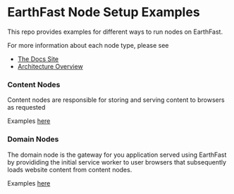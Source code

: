 # EarthFast Node Setup Examples

This repo provides examples for different ways to run nodes on EarthFast.

For more information about each node type, please see
- [The Docs Site](https://docs.earthfast.com)
- [Architecture Overview](https://docs.earthfast.com/overview/architecture-overview)

### Content Nodes
Content nodes are responsible for storing and serving content to browsers as requested

Examples [here](/content-node)


### Domain Nodes
The domain node is the gateway for you application served using EarthFast by provididing the initial service worker to user browsers that subsequently loads website content from content nodes.

Examples [here](/domain-node)
